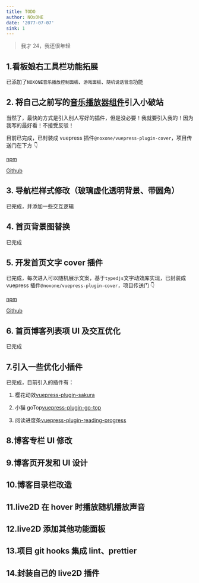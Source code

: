 ```yaml
---
title: TODO
author: NOxONE
date: '2077-07-07'
sink: 1
---
```


> 我才 24，我还很年轻

## 1.看板娘右工具栏功能拓展

已添加了`NOXONE音乐播放控制面板`、`游戏面板`、`随机说话冒泡`功能

## 2. 将自己之前写的[音乐播放器组件](https://dragon-chen777.github.io/Music-player/)引入小破站

当然了，最快的方式是引入别人写好的插件，但是没必要！我就要引入我的！因为我写的最好看！不接受反驳！

目前已完成，已封装成 vuepress 插件`@noxone/vuepress-plugin-cover`，项目传送门在下方 👇

[npm](https://www.npmjs.com/package/@noxone/vuepress-plugin-music-player)

[Github](https://github.com/Dragon-chen777/vuepress-plugin-music-player)

## 3. 导航栏样式修改（玻璃虚化透明背景、带圆角）

已完成，并添加一些交互逻辑

## 4. 首页背景图替换

已完成

## 5. 开发首页文字 cover 插件

已完成，每次进入可以随机展示文案，基于`typedjs`文字动效库实现，已封装成 vuepress 插件`@noxone/vuepress-plugin-cover`，项目传送门 👇

[npm](https://www.npmjs.com/package/@noxone/vuepress-plugin-cover)

[Github](https://github.com/Dragon-chen777/vuepress-plugin-cover)

## 6. 首页博客列表项 UI 及交互优化

已完成

## 7.引入一些优化小插件

已完成，目前引入的插件有：

1. 樱花动效[vuepress-plugin-sakura](https://www.npmjs.com/package/vuepress-plugin-sakura)

2. 小猫 goTop[vuepress-plugin-go-top](https://www.npmjs.com/package/vuepress-plugin-go-top)

3. 阅读进度条[vuepress-plugin-reading-progress](https://www.npmjs.com/package/vuepress-plugin-reading-progress)

## 8.博客专栏 UI 修改

## 9.博客页开发和 UI 设计

## 10.博客目录栏改造

## 11.live2D 在 hover 时播放随机播放声音

## 12.live2D 添加其他功能面板

## 13.项目 git hooks 集成 lint、prettier

## 14.封装自己的 live2D 插件
